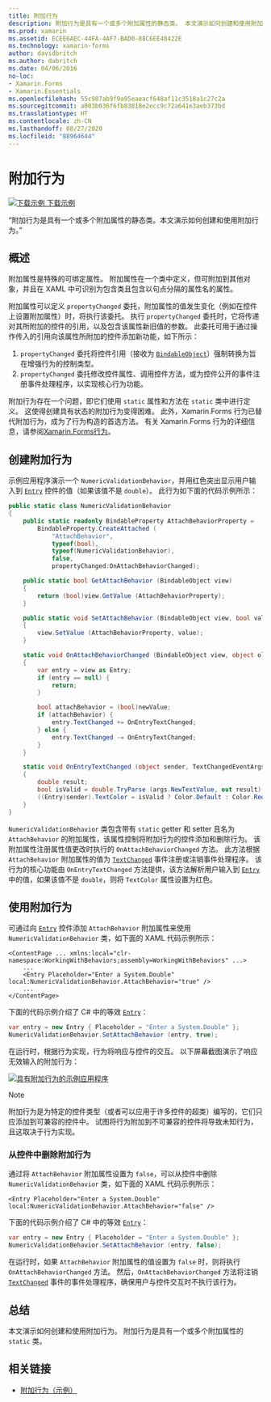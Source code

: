 ```yaml
---
title: 附加行为
description: 附加行为是具有一个或多个附加属性的静态类。 本文演示如何创建和使用附加行为。
ms.prod: xamarin
ms.assetid: ECEE6AEC-44FA-4AF7-BAD0-88C6EE48422E
ms.technology: xamarin-forms
author: davidbritch
ms.author: dabritch
ms.date: 04/06/2016
no-loc:
- Xamarin.Forms
- Xamarin.Essentials
ms.openlocfilehash: 55c987ab9f9a95eaeacf648af11c3518a1c27c2a
ms.sourcegitcommit: a003b036f6fb83818e2ecc9c72a641e3aeb373bd
ms.translationtype: HT
ms.contentlocale: zh-CN
ms.lasthandoff: 08/27/2020
ms.locfileid: "88964644"
---
```

# <a name="attached-behaviors"></a>附加行为

[![下载示例](~/media/shared/download.png) 下载示例](https://docs.microsoft.com/samples/xamarin/xamarin-forms-samples/behaviors-attachednumericvalidationbehavior)

“附加行为是具有一个或多个附加属性的静态类。本文演示如何创建和使用附加行为。”

## <a name="overview"></a>概述

附加属性是特殊的可绑定属性。 附加属性在一个类中定义，但可附加到其他对象，并且在 XAML 中可识别为包含类且包含以句点分隔的属性名的属性。

附加属性可以定义 `propertyChanged` 委托，附加属性的值发生变化（例如在控件上设置附加属性）时，将执行该委托。 执行 `propertyChanged` 委托时，它将传递对其所附加的控件的引用，以及包含该属性新旧值的参数。 此委托可用于通过操作传入的引用向该属性所附加的控件添加新功能，如下所示：

1. `propertyChanged` 委托将控件引用（接收为 [`BindableObject`](xref:Xamarin.Forms.BindableObject)）强制转换为旨在增强行为的控制类型。
1. `propertyChanged` 委托修改控件属性、调用控件方法，或为控件公开的事件注册事件处理程序，以实现核心行为功能。

附加行为存在一个问题，即它们使用 `static` 属性和方法在 `static` 类中进行定义。 这使得创建具有状态的附加行为变得困难。 此外，Xamarin.Forms 行为已替代附加行为，成为了行为构造的首选方法。 有关 Xamarin.Forms 行为的详细信息，请参阅[Xamarin.Forms行为](~/xamarin-forms/app-fundamentals/behaviors/creating.md)。

## <a name="creating-an-attached-behavior"></a>创建附加行为

示例应用程序演示一个 `NumericValidationBehavior`，并用红色突出显示用户输入到 [`Entry`](xref:Xamarin.Forms.Entry) 控件的值（如果该值不是 `double`）。 此行为如下面的代码示例所示：

```csharp
public static class NumericValidationBehavior
{
    public static readonly BindableProperty AttachBehaviorProperty =
        BindableProperty.CreateAttached (
            "AttachBehavior",
            typeof(bool),
            typeof(NumericValidationBehavior),
            false,
            propertyChanged:OnAttachBehaviorChanged);

    public static bool GetAttachBehavior (BindableObject view)
    {
        return (bool)view.GetValue (AttachBehaviorProperty);
    }

    public static void SetAttachBehavior (BindableObject view, bool value)
    {
        view.SetValue (AttachBehaviorProperty, value);
    }

    static void OnAttachBehaviorChanged (BindableObject view, object oldValue, object newValue)
    {
        var entry = view as Entry;
        if (entry == null) {
            return;
        }

        bool attachBehavior = (bool)newValue;
        if (attachBehavior) {
            entry.TextChanged += OnEntryTextChanged;
        } else {
            entry.TextChanged -= OnEntryTextChanged;
        }
    }

    static void OnEntryTextChanged (object sender, TextChangedEventArgs args)
    {
        double result;
        bool isValid = double.TryParse (args.NewTextValue, out result);
        ((Entry)sender).TextColor = isValid ? Color.Default : Color.Red;
    }
}
```

`NumericValidationBehavior` 类包含带有 `static` getter 和 setter 且名为 `AttachBehavior` 的附加属性，该属性控制将附加行为的控件添加和删除行为。 该附加属性注册属性值更改时执行的 `OnAttachBehaviorChanged` 方法。 此方法根据 `AttachBehavior` 附加属性的值为 [`TextChanged`](xref:Xamarin.Forms.InputView.TextChanged) 事件注册或注销事件处理程序。 该行为的核心功能由 `OnEntryTextChanged` 方法提供，该方法解析用户输入到 [`Entry`](xref:Xamarin.Forms.Entry) 中的值，如果该值不是 `double`，则将 `TextColor` 属性设置为红色。

## <a name="consuming-an-attached-behavior"></a>使用附加行为

可通过向 [`Entry`](xref:Xamarin.Forms.Entry) 控件添加 `AttachBehavior` 附加属性来使用 `NumericValidationBehavior` 类，如下面的 XAML 代码示例所示：

```xaml
<ContentPage ... xmlns:local="clr-namespace:WorkingWithBehaviors;assembly=WorkingWithBehaviors" ...>
    ...
    <Entry Placeholder="Enter a System.Double" local:NumericValidationBehavior.AttachBehavior="true" />
    ...
</ContentPage>
```

下面的代码示例介绍了 C# 中的等效 [`Entry`](xref:Xamarin.Forms.Entry)：

```csharp
var entry = new Entry { Placeholder = "Enter a System.Double" };
NumericValidationBehavior.SetAttachBehavior (entry, true);
```

在运行时，根据行为实现，行为将响应与控件的交互。 以下屏幕截图演示了响应无效输入的附加行为：

[![具有附加行为的示例应用程序](attached-images/screenshots-sml.png)](attached-images/screenshots.png#lightbox "具有附加行为的示例应用程序")

> [!NOTE]
> 附加行为是为特定的控件类型（或者可以应用于许多控件的超类）编写的，它们只应添加到可兼容的控件中。 试图将行为附加到不可兼容的控件将导致未知行为，且这取决于行为实现。

### <a name="removing-an-attached-behavior-from-a-control"></a>从控件中删除附加行为

通过将 `AttachBehavior` 附加属性设置为 `false`，可以从控件中删除 `NumericValidationBehavior` 类，如下面的 XAML 代码示例所示：

```xaml
<Entry Placeholder="Enter a System.Double" local:NumericValidationBehavior.AttachBehavior="false" />
```

下面的代码示例介绍了 C# 中的等效 [`Entry`](xref:Xamarin.Forms.Entry)：

```csharp
var entry = new Entry { Placeholder = "Enter a System.Double" };
NumericValidationBehavior.SetAttachBehavior (entry, false);
```

在运行时，如果 `AttachBehavior` 附加属性的值设置为 `false` 时，则将执行 `OnAttachBehaviorChanged` 方法。 然后，`OnAttachBehaviorChanged` 方法将注销 [`TextChanged`](xref:Xamarin.Forms.InputView.TextChanged) 事件的事件处理程序，确保用户与控件交互时不执行该行为。

## <a name="summary"></a>总结

本文演示如何创建和使用附加行为。 附加行为是具有一个或多个附加属性的 `static` 类。

## <a name="related-links"></a>相关链接

- [附加行为（示例）](https://docs.microsoft.com/samples/xamarin/xamarin-forms-samples/behaviors-attachednumericvalidationbehavior)
